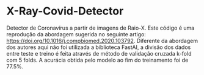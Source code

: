 # X-Ray-Covid-Detector
Detector de Coronavírus a partir de imagens de Raio-X.
Este código é uma reprodução da abordagem sugerida no seguinte artigo: https://doi.org/10.1016/j.compbiomed.2020.103792.
Diferente da abordagem dos autores aqui não foi utilizada a biblioteca FastAI, a divisão dos dados entre teste e treino é feita através de método de validação cruzada k-fold com 5 folds.
A acurácia obtida pelo modelo ao fim do treinamento foi de 77.5%.

